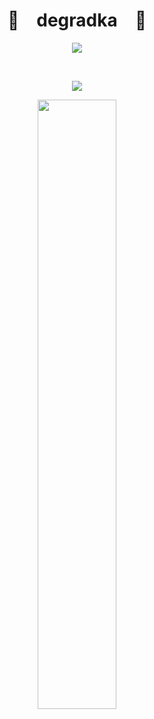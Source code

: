 <p align="center">
    <h1 align="center">🌟&emsp;degradka&emsp;🌟</h1>
</p>
<p align="center">
  <img src="https://readme-typing-svg.herokuapp.com?font=Fira+Code&pause=1000&color=D62C56&center=true&random=false&width=360&lines=Ayyyyyyyyyyyyyyyy;Greetings%2C+my+fellow+mad+lads!;Have+a+look+around!">
</p>
<br>
<p align="center">
    <img src="https://komarev.com/ghpvc/?username=degradka&color=grey">
</p>
<p align="center">
    <a href="https://github.com/drknzz"><img width="50%" src="https://github-readme-stats.vercel.app/api/top-langs/?username=degradka&theme=dark&hide=html,css,cmake,makefile,shell&layout=compact&langs_count=5&bg_color=101010&hide_title=true"></a>
</p>
